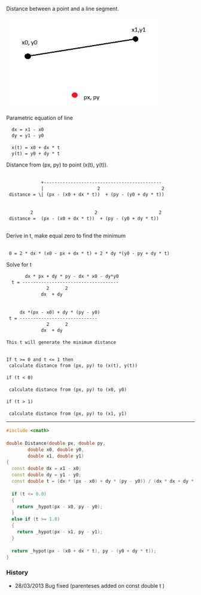 
Distance between a point and a line segment.


![](line.png)


Parametric equation of line

```
  dx = x1 - x0
  dy = y1 - y0

  x(t) = x0 + dx * t
  y(t) = y0 + dy * t
```


Distance from (px, py) to point (x(t), y(t)).

```

             +--------------------------------------------
             |                    2                       2
 distance = \| (px - (x0 + dx * t))  + (py - (y0 + dy * t))

            
         2                       2                       2
 distance =  (px - (x0 + dx * t))  + (py - (y0 + dy * t))


```

Derive in t, make equal zero to find the minimum
```
  
 0 = 2 * dx * (x0 - px + dx * t) + 2 * dy *(y0 - py + dy * t)

```

Solve for t

```
       dx * px + dy * py - dx * x0 - dy*y0
  t = ------------------------------------
               2      2
             dx  + dy


     dx *(px - x0) + dy * (py - y0)
 t = -----------------------------
               2      2
             dx  + dy

This t will generate the minimum distance

```

```

If t >= 0 and t <= 1 then
 calculate distance from (px, py) to (x(t), y(t))

if (t < 0)

 calculate distance from (px, py) to (x0, y0)

if (t > 1)

 calculate distance from (px, py) to (x1, y1)

```

----


```cpp
#include <cmath>

double Distance(double px, double py, 
		double x0, double y0,
		double x1, double y1)
{
  const double dx = x1 - x0;
  const double dy = y1 - y0;
  const double t = (dx * (px - x0) + dy * (py - y0)) / (dx * dx + dy * dy);
  
  if (t <= 0.0)
  {
    return _hypot(px - x0, py - y0);
  }
  else if (t >= 1.0)
  {
    return _hypot(px - x1, py - y1);
  }
  
  return _hypot(px - (x0 + dx * t), py - (y0 + dy * t));  
}
```

### History

* 28/03/2013 Bug fixed (parenteses added on  const double t )



